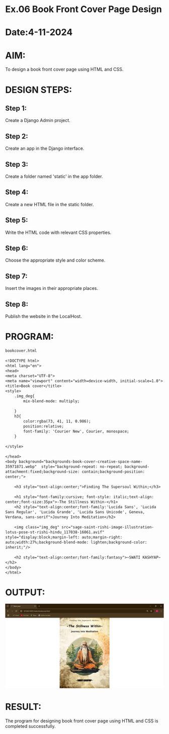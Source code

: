 # Ex.06 Book Front Cover Page Design
# Date:4-11-2024
# AIM:
To design a book front cover page using HTML and CSS.

# DESIGN STEPS:
## Step 1:
Create a Django Admin project.

## Step 2:
Create an app in the Django interface.

## Step 3:
Create a folder named 'static' in the app folder.

## Step 4:
Create a new HTML file in the static folder.

## Step 5:
Write the HTML code with relevant CSS properties.

## Step 6:
Choose the appropriate style and color scheme.

## Step 7:
Insert the images in their appropriate places.

## Step 8:
Publish the website in the LocalHost.

# PROGRAM:
```
bookcover.html

<!DOCTYPE html>
<html lang="en">
<head>
<meta charset="UTF-8">
<meta name="viewport" content="width=device-width, initial-scale=1.0">
<title>Book cover</title> 
<style>
    .img_deg{
        mix-blend-mode: multiply;
       
    }
    h3{
        color:rgba(73, 41, 11, 0.986);
        position:relative;
        font-family: 'Courier New', Courier, monospace;
    }
    
</style> 

</head>
<body background="backgrounds-book-cover-creative-space-name-35971871.webp"  style="background-repeat: no-repeat; background-attachment:fixed;background-size: contain;background-position: center;">

    <h3 style="text-align:center;">Finding The Supersoul Within;</h3>
    
    <h1 style="font-family:cursive; font-style: italic;text-align: center;font-size:35px">-The Stillness Within-</h1>
    <h2 style="text-align:center;font-family:'Lucida Sans', 'Lucida Sans Regular', 'Lucida Grande', 'Lucida Sans Unicode', Geneva, Verdana, sans-serif">Journey Into Meditation</h2>
    
    <img class="img_deg" src="sage-saint-rishi-image-illustration-lotus-pose-st-rishi-hindu_117038-16061.avif" style="display:block;margin-left: auto;margin-right: auto;width:27%;background-blend-mode: lighten;background-color: inherit;"/>
    
    <h2 style="text-align:center;font-family:fantasy">~SWATI KASHYAP~</h2>
</body>
</html>

```
# OUTPUT:
![alt text](Capture.PNG)


# RESULT:
The program for designing book front cover page using HTML and CSS is completed successfully.
